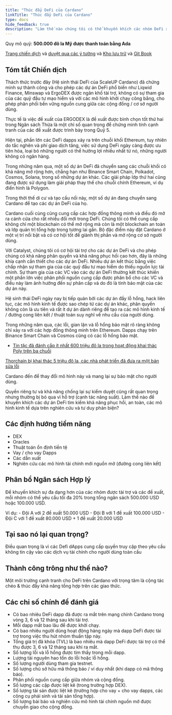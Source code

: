 ```yaml
---
title: "Thúc đẩy DeFi của Cardano"
linkTitle: "Thúc đẩy DeFi của Cardano"
type: docs
hide_feedback: true
description: "Làm thế nào chúng tôi có thể khuyến khích các nhóm DeFi xây dựng / triển khai các giải pháp tài chính mở trên Cardano trong 6 tháng tới?"
---
```


Quy mô quỹ: **500.000 đô la Mỹ được thanh toán bằng Ada**

[Trang chiến dịch](https://cardano.ideascale.com/a/campaign-home/26233) và [duyệt qua các ý tưởng](https://cardano.ideascale.com/a/ideas/top/campaign-filter/byids/campaigns/26233/stage/unspecified) và [Kho lưu trữ](https://github.com/Catalyst-Challenges/F7-Boosting-Cardanos-DeFi) và [Git Book](https://quality-assurance-dao.gitbook.io/catalyst-fund-7-challenges/fund-7/boosting-cardanos-defi)

## Tóm tắt Chiến dịch

Thách thức trước đây (Hệ sinh thái DeFi của ScaleUP Cardano) đã chứng minh sự thành công và cho phép các dự án DeFi phổ biến như Liqwid Finance, Minswap và ErgoDEX được ngân khố tài trợ, không có sự tham gia của các quỹ đầu tư mạo hiểm và với các mô hình khởi chạy công bằng, cho phép phân phối bền vững nguồn cung giữa các cộng đồng / cơ sở người dùng.

Thực tế là việc đề xuất của ERGODEX là đề xuất được bình chọn tốt thứ hai trong Ngân sách Thừa là một chỉ số quan trọng để chứng minh tính cạnh tranh của các đề xuất được trình bày trong Quỹ 5.

Hiện tại, phần lớn các DeFi dapps xảy ra trên chuỗi khối Ethereum, tuy nhiên do tắc nghẽn và phí giao dịch tăng, việc sử dụng DeFi ngày càng được ưu tiên hóa, loại bỏ những người có thể hưởng lợi nhiều nhất từ nó, những người không có ngân hàng.

Trong những năm qua, một số dự án DeFi đã chuyển sang các chuỗi khối có khả năng mở rộng hơn, chẳng hạn như Binance Smart Chain, Polkadot, Cosmos, Solana, trong số những dự án khác. Các giải pháp lớp thứ hai cũng đang được sử dụng làm giải pháp thay thế cho chuỗi chính Ethereum, ví dụ điển hình là Polygon.

Trong thời thế di cư và tạo cầu nối này, một số dự án đang chuyển sang Cardano để tạo các dự án DeFi của họ.

Cardano cuối cùng cũng cung cấp các hợp đồng thông minh và điều đó mở ra cánh cửa cho rất nhiều đổi mới trong DeFi. Chúng tôi có thể cung cấp không chỉ một blockchain có thể mở rộng mà còn là một blockchain an toàn và lớp quản trị tổng hợp trong tương lai gần. Bộ đặc điểm này đặt Cardano ở một vị trí nổi bật và có cơ hội tốt để giành thị phần và mở rộng cơ sở người dùng.

Với Catalyst, chúng tôi có cơ hội tài trợ cho các dự án DeFi và cho phép chúng có khả năng phân quyền và khả năng phục hồi cao hơn, đây là những khía cạnh cần thiết cho các dự án DeFi. Nhiều dự án kết thúc bằng việc chấp nhận sự tham gia của các quỹ đầu tư mạo hiểm do thiếu nguồn lực tài chính. Sự tham gia của các VC vào các dự án DeFi thường kết thúc khiến một phần lớn việc phân phối nguồn cung cấp được phân bổ cho các VC và điều này làm ảnh hưởng đến sự phân cấp và do đó là tính bảo mật của các dự án này.

Hệ sinh thái DeFi ngày nay bị tiếp quản bởi các dự án đầy lỗ hổng, hack liên tục, các mô hình kinh tế được sao chép từ các dự án khác, phân quyền không còn là ưu tiên và rất ít dự án dành riêng để tạo ra các mô hình kinh tế / đường cong liên kết / thuật toán suy nghĩ về nhu cầu của người dùng.

Trong những năm qua, các lỗi, gian lận và lỗ hổng bảo mật rõ ràng không chỉ xảy ra với các hợp đồng thông minh trên Ethereum. Dapps chạy trên Binance Smart Chain và Cosmos cũng có các lỗ hổng bảo mật.

- [Tin tặc đã đánh cắp ít nhất 600 triệu đô la trong hoạt động khai thác Poly trên ba chuỗi](https://cointelegraph.com/news/hackers-stole-at-least-600m-in-poly-exploit-across-three-chains)

[Thorchain bị khai thác 5 triệu đô la, các nhà phát triển đã đưa ra một bản sửa lỗi](https://www.theblockcrypto.com/post/111660/thorchain-suffers-5-million-exploit-developers-have-put-out-a-fix)

Cardano đến để thay đổi mô hình này và mang lại sự bảo mật cho người dùng.

Quyền riêng tư và khả năng chống lại sự kiểm duyệt cũng rất quan trọng nhưng thường bị bỏ qua vì hỗ trợ (canh tác năng suất). Làm thế nào để khuyến khích các dự án DeFi tìm kiếm khả năng phục hồi, an toàn, các mô hình kinh tế dựa trên nghiên cứu và tư duy phản biện?

## Các định hướng tiềm năng

- DEX
- Oracles
- Thuật toán ổn định tiền tệ
- Vay / cho vay Dapps
- Các dẫn xuất
- Nghiên cứu các mô hình tài chính mới nguồn mở (đường cong liên kết)

## Phân bổ Ngân sách Hợp lý

Để khuyến khích sự đa dạng hơn của các nhóm được tài trợ và các đề xuất, mỗi nhóm có thể yêu cầu tối đa 20% trong tổng ngân sách 500.000 USD hoặc 100.000 USD.

Ví dụ: - Đội A với 2 đề xuất 50.000 USD - Đội B với 1 đề xuất 100.000 USD - Đội C với 1 đề xuất 80.000 USD + 1 đề xuất 20.000 USD

## Tại sao nó lại quan trọng?

Điều quan trọng là vì các Defi dApps cung cấp quyền truy cập theo yêu cầu không tin cậy vào các dịch vụ tài chính cho người dùng toàn cầu

## Thành công trông như thế nào?

Một môi trường cạnh tranh cho DeFi trên Cardano với trọng tâm là cộng tác chéo &amp; thúc đẩy khả năng tổng hợp trên các giao thức.

## Các chỉ số chính để đánh giá

- Có bao nhiêu DeFi dapp đã được ra mắt trên mạng chính Cardano trong vòng 3, 6 và 12 tháng sau khi tài trợ.
- Mỗi dapp mất bao lâu để được khởi chạy.
- Có bao nhiêu người dùng hoạt động hàng ngày mà dapp DeFi được tài trợ trong việc thu hút nhóm thuần tập này.
- Tổng giá trị đã khóa (TVL) là bao nhiêu mà dapp DeFi được tài trợ có thể thu được 3, 6 và 12 tháng sau khi ra mắt.
- Số lượng lỗi và lỗ hổng được tìm thấy trong mỗi dapp.
- Lượng tài nguyên hao tổn do lỗi hoặc lỗ hổng.
- Số lượng người dùng tham gia testnet.
- Số lượng chủ sở hữu mã thông báo / ví duy nhất (khi dapp có mã thông báo).
- Phân phối nguồn cung cấp giữa nhóm và cộng đồng.
- Số lượng các cặp được liệt kê (trong trường hợp DEX).
- Số lượng tài sản được liệt kê (trường hợp cho vay + cho vay dapps, các công cụ phái sinh và tài sản tổng hợp).
- Số lượng bài báo và nghiên cứu mô hình tài chính nguồn mở được chuyển giao cho cộng đồng.
